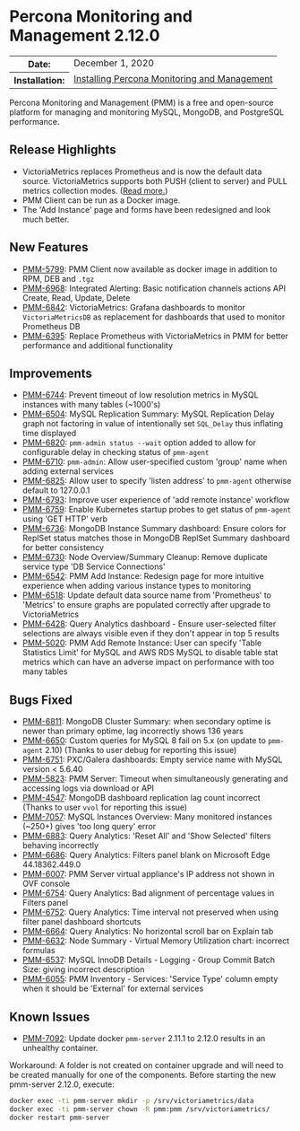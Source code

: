 # Percona Monitoring and Management 2.12.0

<table class="docutils field-list" frame="void" rules="none">
  <colgroup>
    <col class="field-name">
    <col class="field-body">
  </colgroup>
  <tbody valign="top">
    <tr class="field-odd field">
      <th class="field-name">Date:</th>
      <td class="field-body">December 1, 2020</td>
    </tr>
    <tr class="field-even field">
      <th class="field-name">Installation:</th>
      <td class="field-body">
        <a class="reference external" href="https://www.percona.com/software/pmm/quickstart">Installing Percona Monitoring and Management</a></td>
    </tr>
  </tbody>
</table>

Percona Monitoring and Management (PMM) is a free and open-source platform for managing and monitoring MySQL, MongoDB, and PostgreSQL performance.

## Release Highlights

- VictoriaMetrics replaces Prometheus and is now the default data source. VictoriaMetrics supports both PUSH (client to server) and PULL metrics collection modes. ([Read more.](../details/victoria-metrics.md))
- PMM Client can be run as a Docker image.
- The 'Add Instance' page and forms have been redesigned and look much better.

## New Features

* [PMM-5799](https://jira.percona.com/browse/PMM-5799): PMM Client now available as docker image in addition to RPM, DEB and `.tgz`
* [PMM-6968](https://jira.percona.com/browse/PMM-6968): Integrated Alerting: Basic notification channels actions API Create, Read, Update, Delete
* [PMM-6842](https://jira.percona.com/browse/PMM-6842): VictoriaMetrics: Grafana dashboards to monitor `VictoriaMetricsDB` as replacement for dashboards that used to monitor Prometheus DB
* [PMM-6395](https://jira.percona.com/browse/PMM-6395): Replace Prometheus with VictoriaMetrics in PMM for better performance and additional functionality



## Improvements

* [PMM-6744](https://jira.percona.com/browse/PMM-6744): Prevent timeout of low resolution metrics in MySQL instances with many tables (~1000's)
* [PMM-6504](https://jira.percona.com/browse/PMM-6504): MySQL Replication Summary: MySQL Replication Delay graph not factoring in value of intentionally set `SQL_Delay` thus inflating time displayed
* [PMM-6820](https://jira.percona.com/browse/PMM-6820): `pmm-admin status --wait` option added to allow for configurable delay in checking status of `pmm-agent`
* [PMM-6710](https://jira.percona.com/browse/PMM-6710): `pmm-admin`: Allow user-specified custom 'group' name when adding external services
* [PMM-6825](https://jira.percona.com/browse/PMM-6825): Allow user to specify 'listen address' to `pmm-agent` otherwise default to 127.0.0.1
* [PMM-6793](https://jira.percona.com/browse/PMM-6793): Improve user experience of 'add remote instance' workflow
* [PMM-6759](https://jira.percona.com/browse/PMM-6759): Enable Kubernetes startup probes to get status of `pmm-agent` using 'GET HTTP' verb
* [PMM-6736](https://jira.percona.com/browse/PMM-6736): MongoDB Instance Summary dashboard: Ensure colors for ReplSet status matches those in MongoDB ReplSet Summary dashboard for better consistency
* [PMM-6730](https://jira.percona.com/browse/PMM-6730): Node Overview/Summary Cleanup: Remove duplicate service type 'DB Service Connections'
* [PMM-6542](https://jira.percona.com/browse/PMM-6542): PMM Add Instance: Redesign page for more intuitive experience when adding various instance types to monitoring
* [PMM-6518](https://jira.percona.com/browse/PMM-6518): Update default data source name from 'Prometheus' to 'Metrics' to ensure graphs are populated correctly after upgrade to VictoriaMetrics
* [PMM-6428](https://jira.percona.com/browse/PMM-6428): Query Analytics dashboard - Ensure user-selected filter selections are always visible even if they don't appear in top 5 results
* [PMM-5020](https://jira.percona.com/browse/PMM-5020): PMM Add Remote Instance: User can specify 'Table Statistics Limit' for MySQL and AWS RDS MySQL to disable table stat metrics which can have an adverse impact on performance with too many tables



## Bugs Fixed

* [PMM-6811](https://jira.percona.com/browse/PMM-6811): MongoDB Cluster Summary: when secondary optime is newer than primary optime, lag incorrectly shows 136 years
* [PMM-6650](https://jira.percona.com/browse/PMM-6650): Custom queries for MySQL 8 fail on 5.x (on update to `pmm-agent` 2.10) (Thanks to user debug for reporting this issue)
* [PMM-6751](https://jira.percona.com/browse/PMM-6751): PXC/Galera dashboards: Empty service name with MySQL version < 5.6.40
* [PMM-5823](https://jira.percona.com/browse/PMM-5823): PMM Server: Timeout when simultaneously generating and accessing logs via download or API
* [PMM-4547](https://jira.percona.com/browse/PMM-4547): MongoDB dashboard replication lag count incorrect (Thanks to user `vvol` for reporting this issue)
* [PMM-7057](https://jira.percona.com/browse/PMM-7057): MySQL Instances Overview: Many monitored instances (~250+) gives 'too long query' error
* [PMM-6883](https://jira.percona.com/browse/PMM-6883): Query Analytics: 'Reset All' and 'Show Selected' filters behaving incorrectly
* [PMM-6686](https://jira.percona.com/browse/PMM-6686): Query Analytics: Filters panel blank on Microsoft Edge 44.18362.449.0
* [PMM-6007](https://jira.percona.com/browse/PMM-6007): PMM Server virtual appliance's IP address not shown in OVF console
* [PMM-6754](https://jira.percona.com/browse/PMM-6754): Query Analytics: Bad alignment of percentage values in Filters panel
* [PMM-6752](https://jira.percona.com/browse/PMM-6752): Query Analytics: Time interval not preserved when using filter panel dashboard shortcuts
* [PMM-6664](https://jira.percona.com/browse/PMM-6664): Query Analytics: No horizontal scroll bar on Explain tab
* [PMM-6632](https://jira.percona.com/browse/PMM-6632): Node Summary - Virtual Memory Utilization chart: incorrect formulas
* [PMM-6537](https://jira.percona.com/browse/PMM-6537): MySQL InnoDB Details - Logging - Group Commit Batch Size: giving incorrect description
* [PMM-6055](https://jira.percona.com/browse/PMM-6055): PMM Inventory - Services: 'Service Type' column empty when it should be 'External' for external services


## Known Issues

* [PMM-7092](https://jira.percona.com/browse/PMM-7092): Update docker `pmm-server` 2.11.1 to 2.12.0 results in an unhealthy container.

Workaround:
A folder is not created on container upgrade and will need to be created manually for one of the components. Before starting the new pmm-server 2.12.0, execute:  


```sh
docker exec -ti pmm-server mkdir -p /srv/victoriametrics/data
docker exec -ti pmm-server chown -R pmm:pmm /srv/victoriametrics/
docker restart pmm-server
```
